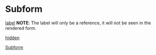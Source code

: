 # Subform

[label](definition/properties/fieldModel/label.md ':include') 
 __NOTE__: The label will only be a reference, it will not be seen in the rendered form.

[hidden](definition/properties/fieldModel/hidden.md ':include')


[Subform](definition/properties/fieldModel/fieldModelForm/form-version.md ':include')

